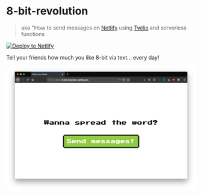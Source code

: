 # 8-bit-revolution

> aka "How to send messages on [Netlify](https://www.netlify.com/) using [Twilio](https://www.twilio.com/) and serverless functions

[![Deploy to Netlify](https://www.netlify.com/img/deploy/button.svg)](https://app.netlify.com/start/deploy?repository=https://github.com/stefanjudis/netlify-message-notifier)

Tell your friends how much you like 8-bit via text... every day!

![Website of 8-bit-revolution including "spread the word" and a "send messages button](./screenshot.jpg)
